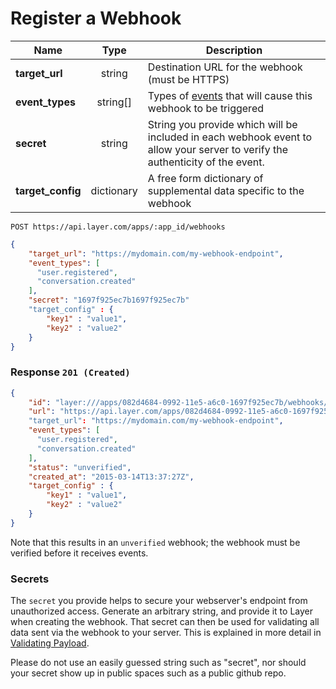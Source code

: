 # Register a Webhook

| Name    | Type   | Description |
|---------|:------:|-------------|
| **target_url**    | string   | Destination URL for the webhook (must be HTTPS) |
| **event_types** | string[] | Types of [events](#introduction/event-types) that will cause this webhook to be triggered |
| **secret** | string  | String you provide which will be included in each webhook event to allow your server to verify the authenticity of the event. |
| **target_config**   | dictionary   | A free form dictionary of supplemental data specific to the webhook |

```request
POST https://api.layer.com/apps/:app_id/webhooks
```

```json
{
    "target_url": "https://mydomain.com/my-webhook-endpoint",
    "event_types": [
      "user.registered",
      "conversation.created"
    ],
	"secret": "1697f925ec7b1697f925ec7b"
	"target_config" : {
		"key1" : "value1",
		"key2" : "value2"
	}
}
```

### Response `201 (Created)`

```json
{
    "id": "layer:///apps/082d4684-0992-11e5-a6c0-1697f925ec7b/webhooks/f5ef2b54-0991-11e5-a6c0-1697f925ec7b",
	"url": "https://api.layer.com/apps/082d4684-0992-11e5-a6c0-1697f925ec7b/webhooks/f5ef2b54-0991-11e5-a6c0-1697f925ec7b"
    "target_url": "https://mydomain.com/my-webhook-endpoint",
    "event_types": [
      "user.registered",
      "conversation.created"
    ],
    "status": "unverified",
    "created_at": "2015-03-14T13:37:27Z",
	"target_config" : {
		"key1" : "value1",
		"key2" : "value2"
	}
}
```

Note that this results in an `unverified` webhook; the webhook must be verified before it receives events.

### Secrets

The `secret` you provide helps to secure your webserver's endpoint from unauthorized access.  Generate an arbitrary string, and provide it to Layer when creating the webhook.  That secret can then be used for validating all data sent via the webhook to your server.  This is explained in more detail in [Validating Payload](#requests#validating-payload).

Please do not use an easily guessed string such as "secret", nor should your secret show up in public spaces such as a public github repo.
